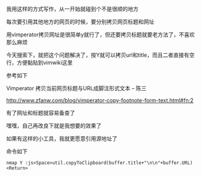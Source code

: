 我用这样的方式写作，从一开始就碰到个不是很顺的地方

每次要引用其他地方的网页的时候，要分别拷贝网页标题和网址

用vimperator拷贝网址是很简单y就行了，但还要拷贝标题就要老方法了，不喜欢那么麻烦

今天搜索下，就把这个问题解决了，按Y就可以拷贝url和title，而且二者直接有空行，方便黏贴到vimwiki这里

参考如下


Vimperator 拷贝当前网页标题与URL成脚注形式文本 – 陈三

http://www.zfanw.com/blog/vimperator-copy-footnote-form-text.html#fn:2


有了网址和标题就容易备查了

嘿嘿，自己再改良下就是我想要的效果了

如果有这样的小工具，我就更愿意引用源地址了

命令如下

`nmap Y :js<Space>util.copyToClipboard(buffer.title+"\n\n"+buffer.URL)<Return>`
